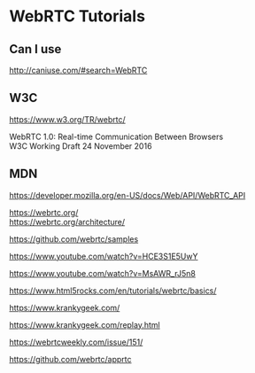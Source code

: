 # WebRTC Tutorials  


## Can I use  
http://caniuse.com/#search=WebRTC  


## W3C  
https://www.w3.org/TR/webrtc/  

WebRTC 1.0: Real-time Communication Between Browsers  
W3C Working Draft 24 November 2016  

## MDN  
https://developer.mozilla.org/en-US/docs/Web/API/WebRTC_API  


https://webrtc.org/  
https://webrtc.org/architecture/  

https://github.com/webrtc/samples  

https://www.youtube.com/watch?v=HCE3S1E5UwY  

https://www.youtube.com/watch?v=MsAWR_rJ5n8  


https://www.html5rocks.com/en/tutorials/webrtc/basics/  


https://www.krankygeek.com/  

https://www.krankygeek.com/replay.html  

https://webrtcweekly.com/issue/151/  



https://github.com/webrtc/apprtc




